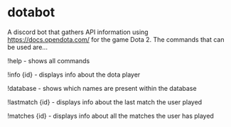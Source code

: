 # dotabot
A discord bot that gathers API information using https://docs.opendota.com/ for the game Dota 2. The commands that can be used are...

!help - shows all commands 

!info {id} - displays info about the dota player 
  
!database - shows which names are present within the database 
  
!lastmatch {id} - displays info about the last match the user played 
  
!matches {id} - displays info about all the matches the user has played 

  
